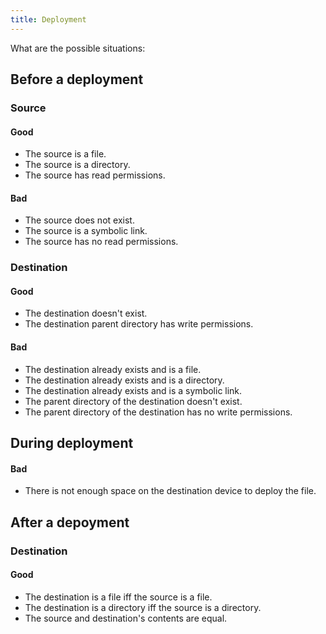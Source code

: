 ```yaml
---
title: Deployment
---
```


What are the possible situations:

## Before a deployment
### Source
#### Good
- The source is a file.
- The source is a directory.
- The source has read permissions.
#### Bad
- The source does not exist.
- The source is a symbolic link.
- The source has no read permissions.

### Destination
#### Good
- The destination doesn't exist.
- The destination parent directory has write permissions.
#### Bad
- The destination already exists and is a file.
- The destination already exists and is a directory.
- The destination already exists and is a symbolic link.
- The parent directory of the destination doesn't exist.
- The parent directory of the destination has no write permissions.

## During deployment
#### Bad
- There is not enough space on the destination device to deploy the file.

## After a depoyment
### Destination
#### Good
- The destination is a file iff the source is a file.
- The destination is a directory iff the source is a directory.
- The source and destination's contents are equal.
